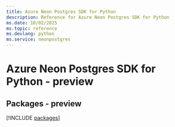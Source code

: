 ```yaml
---
title: Azure Neon Postgres SDK for Python
description: Reference for Azure Neon Postgres SDK for Python
ms.date: 10/02/2025
ms.topic: reference
ms.devlang: python
ms.service: neonpostgres
---
```

# Azure Neon Postgres SDK for Python - preview
## Packages - preview
[!INCLUDE [packages](neon-postgres-index.md)]